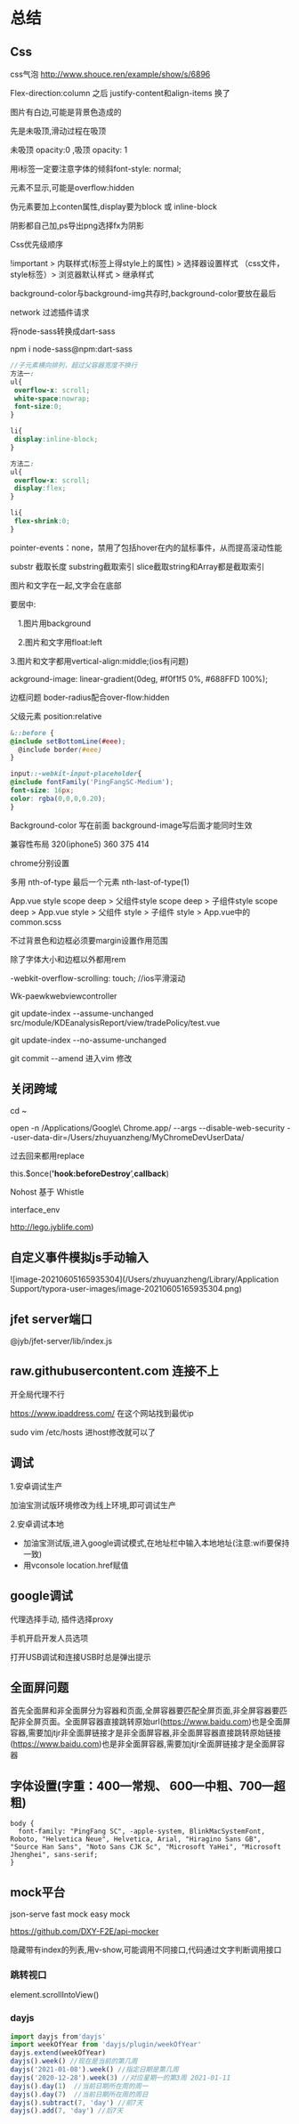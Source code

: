 # 总结	

## Css

css气泡   http://www.shouce.ren/example/show/s/6896

Flex-direction:column 之后 justify-content和align-items 换了

图片有白边,可能是背景色造成的

先是未吸顶,滑动过程在吸顶

未吸顶 opacity:0 ,吸顶 opacity: 1

用i标签一定要注意字体的倾斜font-style: normal;

元素不显示,可能是overflow:hidden

伪元素要加上conten属性,display要为block 或 inline-block

阴影都自己加,ps导出png选择fx为阴影

Css优先级顺序

!important > 内联样式(标签上得style上的属性) > 选择器设置样式 （css文件，style标签）> 浏览器默认样式 > 继承样式

background-color与background-img共存时,background-color要放在最后

network 过滤插件请求

将node-sass转换成dart-sass  

npm i node-sass@npm:dart-sass

``` scss
//子元素横向排列，超过父容器宽度不换行
方法一:
ul{
 overflow-x: scroll;
 white-space:nowrap;
 font-size:0;
}

li{
 display:inline-block;
}

方法二:
ul{
 overflow-x: scroll;
 display:flex;
}

li{
 flex-shrink:0;
}
```

pointer-events：none，禁用了包括hover在内的鼠标事件，从而提高滚动性能

substr 截取长度  substring截取索引  slice截取string和Array都是截取索引

图片和文字在一起,文字会在底部

要居中:

 1.图片用background

 2.图片和文字用float:left

3.图片和文字都用vertical-align:middle;(ios有问题)

ackground-image: linear-gradient(0deg, #f0f1f5 0%, #688FFD 100%);

边框问题  boder-radius配合over-flow:hidden

父级元素 position:relative

``` scss
&::before {
@include setBottomLine(#eee);  
  @include border(#eee)
}

input::-webkit-input-placeholder{
@include fontFamily('PingFangSC-Medium');
font-size: 16px;
color: rgba(0,0,0,0.20);
}
```

Background-color 写在前面 background-image写后面才能同时生效

兼容性布局 320(iphone5) 360 375 414

chrome分别设置

多用 nth-of-type  最后一个元素  nth-last-of-type(1)

App.vue style scope deep > 父组件style scope deep > 子组件style scope deep > App.vue style > 父组件 style > 子组件 style > App.vue中的common.scss

不过背景色和边框必须要margin设置作用范围

除了字体大小和边框以外都用rem

-webkit-overflow-scrolling: touch; //ios平滑滚动

Wk-paewkwebviewcontroller

git update-index --assume-unchanged src/module/KDEanalysisReport/view/tradePolicy/test.vue

git update-index --no-assume-unchanged

git commit --amend 进入vim 修改



## 关闭跨域

cd ~

open -n /Applications/Google\ Chrome.app/ --args --disable-web-security --user-data-dir=/Users/zhuyuanzheng/MyChromeDevUserData/



过去回来都用replace

this.$once(**'hook:beforeDestroy**’,**callback**)

Nohost 基于 Whistle

interface_env

http://lego.jyblife.com)

## 自定义事件模拟js手动输入

![image-20210605165935304](/Users/zhuyuanzheng/Library/Application Support/typora-user-images/image-20210605165935304.png)

## jfet server端口

@jyb/jfet-server/lib/index.js

## raw.githubusercontent.com 连接不上

开全局代理不行

https://www.ipaddress.com/ 在这个网站找到最优ip

sudo vim /etc/hosts   进host修改就可以了

## 调试

1.安卓调试生产

加油宝测试版环境修改为线上环境,即可调试生产

2.安卓调试本地

- 加油宝测试版,进入google调试模式,在地址栏中输入本地地址(注意:wifi要保持一致)
- 用vconsole location.href赋值

## google调试

代理选择手动, 插件选择proxy

手机开启开发人员选项

打开USB调试和连接USB时总是弹出提示

## 全面屏问题

首先全面屏和非全面屏分为容器和页面,全屏容器要匹配全屏页面,非全屏容器要匹配非全屏页面。全面屏容器直接跳转原始url(https://www.baidu.com)也是全面屏容器,需要加jtjr非全面屏链接才是非全面屏容器,非全面屏容器直接跳转原始链接(https://www.baidu.com)也是非全面屏容器,需要加jtjr全面屏链接才是全面屏容器



## 字体设置(字重：400—常规、 600—中粗、700—超粗)

```armasm
body {
  font-family: "PingFang SC", -apple-system, BlinkMacSystemFont, Roboto, "Helvetica Neue", Helvetica, Arial, "Hiragino Sans GB", "Source Han Sans", "Noto Sans CJK Sc", "Microsoft YaHei", "Microsoft Jhenghei", sans-serif;
}
```

## mock平台

json-serve   fast mock easy mock

https://github.com/DXY-F2E/api-mocker

隐藏带有index的列表,用v-show,可能调用不同接口,代码通过文字判断调用接口



### 跳转视口

element.scrollIntoView()

### dayjs

```javascript
import dayjs from'dayjs'
import weekOfYear from 'dayjs/plugin/weekOfYear'
dayjs.extend(weekOfYear)
dayjs().week() //现在是当前的第几周
dayjs('2021-01-08').week() //指定日期是第几周
dayjs('2020-12-28').week(3) //对应星期一的第3周 2021-01-11
dayjs().day(1)  //当前日期所在周的周一
dayjs().day(7)  //当前日期所在周的周日
dayjs().subtract(7, 'day') //前7天
dayjs().add(7, 'day') //后7天
```



